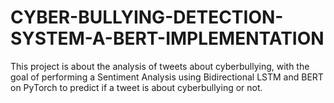 # CYBER-BULLYING-DETECTION-SYSTEM-A-BERT-IMPLEMENTATION
This project is about the analysis of tweets about cyberbullying, with the goal of performing a Sentiment Analysis using Bidirectional LSTM and BERT on PyTorch to predict if a tweet is about cyberbullying or not.
